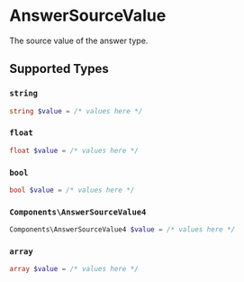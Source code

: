 # AnswerSourceValue

The source value of the answer type.


## Supported Types

### `string`

```php
string $value = /* values here */
```

### `float`

```php
float $value = /* values here */
```

### `bool`

```php
bool $value = /* values here */
```

### `Components\AnswerSourceValue4`

```php
Components\AnswerSourceValue4 $value = /* values here */
```

### `array`

```php
array $value = /* values here */
```

